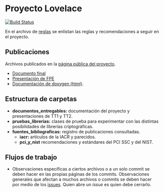 # Proyecto Lovelace

[![Build Status](https://travis-ci.com/RQF7/proyecto_lovelace.svg?token=57K77bpWmFas4ams6Ewm&branch=master)](https://travis-ci.com/RQF7/proyecto_lovelace)

En el archivo de [reglas](reglas_de_estilo.md) se enlistan las reglas y
recomendaciones a seguir en el proyecto.

## Publicaciones

Archivos publicados en la
[página pública del proyecto](https://rqf7.github.io/proyecto_lovelace/).

* [Documento final](documentos_entregables/documento_final/documento_final.pdf)
* [Presentación de FPE](documentos_entregables/presentacion_fpe/presentacion_fpe.pdf)
* [Documentación de doxygen (html)](documentacion_doxygen/html/index.html).

## Estructura de carpetas

* **documentos_entregables:** documentación del proyecto y presentaciones de
   TT1 y TT2.
* **pruebas_librerias:** clases de prueba para experimentar con las distintas
  posibilidades de librerías criptográficas.
* **fuentes_bibliograficas:** registro de publicaciones consultadas.
  * **iacr:** artículos de la IACR y parecidos.
  * **pci_y_nist** recomendaciones y estándares del PCI SSC y del NIST.

## Flujos de trabajo

* Observaciones específicas a ciertos archivos o a un solo commit se deben hacer
  en las propias páginas de los commits. Observaciones generales que afectan
  a muchos archivos o commits se deben hacer por medio de los
  [issues](https://github.com/RQF7/proyecto_lovelace/issues). Quien abre un
  *issue*  es quien debe cerrarlo.
